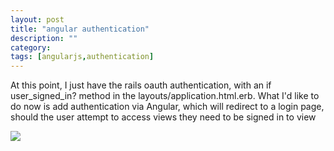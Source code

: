 ```yaml
---
layout: post
title: "angular authentication"
description: ""
category: 
tags: [angularjs,authentication]
---
```


At this point, I just have the rails oauth authentication, with an if user_signed_in? method in the layouts/application.html.erb. What I'd like to do now is add authentication via Angular, which will redirect to a login page, should the user attempt to access views they need to be signed in to view

<img src="http://salterhebble.com/blogpics/auth1.jpg">